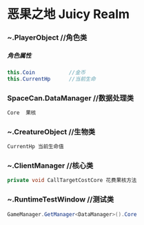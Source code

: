 # 恶果之地 Juicy Realm

### ~.PlayerObject  //角色类

##### 角色属性

```csharp
this.Coin           //金币
this.CurrentHp      //当前生命
```

### SpaceCan.DataManager  //数据处理类

```csharp
Core  果核
```

### ~.CreatureObject  //生物类

```csharp
CurrentHp 当前生命值
```

### ~.ClientManager  //核心类

```csharp
private void CallTargetCostCore 花费果核方法
```

### ~.RuntimeTestWindow  //测试类

```csharp
GameManager.GetManager<DataManager>().Core
```
